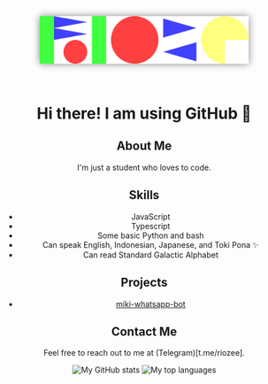 <div align="center">

<img src="./images/ioze.svg" alt="Rioze!!!!!" width="75%" style="background-color: none !important; box-shadow: 0px 0px 13px #888888;">

&nbsp;
# Hi there! I am using GitHub 👋

## About Me
I'm just a student who loves to code. 

## Skills
- JavaScript
- Typescript
- Some basic Python and bash
- Can speak English, Indonesian, Japanese, and Toki Pona ✨
- Can read Standard Galactic Alphabet

## Projects
- [miki-whatsapp-bot](https://github.com/riozee/miki-whatsapp-bot)

## Contact Me
Feel free to reach out to me at (Telegram)[t.me/riozee].

<a>![My GitHub stats](https://github-readme-stats.vercel.app/api?username=riozee&border_radius=0&hide_border=true&disable_animations=true&show_icons=true&custom_title=My%20GitHub%20stats)</a>
<a>![My top languages](https://github-readme-stats.vercel.app/api/top-langs/?username=riozee&border_radius=0&hide_border=true&layout=compact&custom_title=My%20top%20languages)</a>
